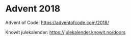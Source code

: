 # Advent 2018

Advent of Code: https://adventofcode.com/2018/

KnowIt julekalender: https://julekalender.knowit.no/doors
